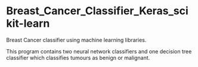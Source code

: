 # Breast_Cancer_Classifier_Keras_scikit-learn
Breast Cancer classifier using machine learning libraries.

This program contains two neural network classifiers and one decision tree classifier which classifies tumours as benign or malignant.
